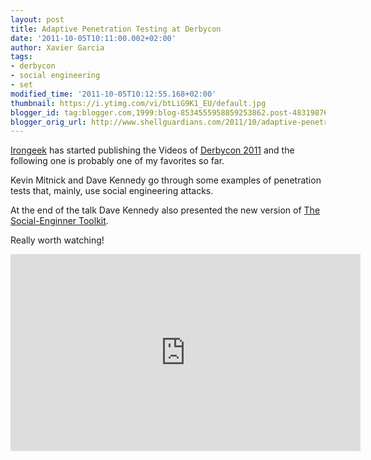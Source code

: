 ```yaml
---
layout: post
title: Adaptive Penetration Testing at Derbycon
date: '2011-10-05T10:11:00.002+02:00'
author: Xavier Garcia
tags:
- derbycon
- social engineering
- set
modified_time: '2011-10-05T10:12:55.168+02:00'
thumbnail: https://i.ytimg.com/vi/btLiG9K1_EU/default.jpg
blogger_id: tag:blogger.com,1999:blog-8534555958859253862.post-4831987689971143199
blogger_orig_url: http://www.shellguardians.com/2011/10/adaptive-penetration-testing-at.html
---
```

[Irongeek](http://www.irongeek.com/i.php?page=videos/derbycon1/mainlist) has started publishing the Videos of [Derbycon 2011](http://www.derbycon.com/) and the following one is probably one of my favorites so far.  
  
Kevin Mitnick and Dave Kennedy go through some examples of penetration tests that, mainly, use social engineering attacks.  
  
At the end of the talk Dave Kennedy also presented the new version of [The Social-Enginner Toolkit](http://www.secmaniac.com/october-2011/the-social-engineer-toolkit-set-v2-1-rebirth-has-been-released/).  
  
Really worth watching!

<iframe allowfullscreen="" frameborder="0" height="315" src="http://www.youtube.com/embed/btLiG9K1_EU" width="560"></iframe>
